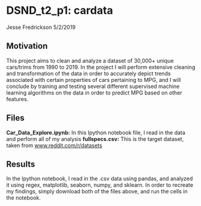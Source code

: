 # DSND_t2_p1: cardata
Jesse Fredrickson
5/2/2019

## Motivation
This project aims to clean and analyze a dataset of 30,000+ unique cars/trims from 1990 to 2019. In the project I will perform extensive cleaning and transformation of the data in order to accurately depict trends associated with certain properties of cars pertaining to MPG, and I will conclude by training and testing several different supervised machine learning algorithms on the data in order to predict MPG based on other features.

## Files
**Car_Data_Explore.ipynb:** In this Ipython notebook file, I read in the data and perform all of my analysis
**fullspecs.csv:** This is the target dataset, taken from www.reddit.com/r/datasets
## Results
In the Ipython notebook, I read in the .csv data using pandas, and analyzed it using regex, matplotlib, seaborn, numpy, and sklearn. In order to recreate my findings, simply download both of the files above, and run the cells in the notebook. 
